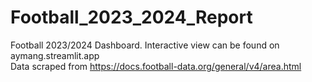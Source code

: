 # Football_2023_2024_Report
Football 2023/2024 Dashboard. Interactive view can be found on aymang.streamlit.app
<br/>
Data scraped from https://docs.football-data.org/general/v4/area.html
